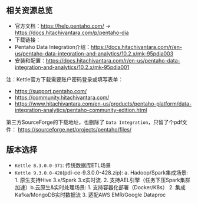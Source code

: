 ## 相关资源总览

- 官方文档：https://help.pentaho.com/ -> https://docs.hitachivantara.com/p/pentaho-dia
- 下载链接：
- Pentaho Data Integration介绍：https://docs.hitachivantara.com/r/en-us/pentaho-data-integration-and-analytics/10.2.x/mk-95pdia003
- 安装和配置：https://docs.hitachivantara.com/r/en-us/pentaho-data-integration-and-analytics/10.2.x/mk-95pdia001

注：Kettle官方下载需要账户密码登录或填写表单：

- https://support.pentaho.com/
- https://community.hitachivantara.com/
- https://www.hitachivantara.com/en-us/products/pentaho-platform/data-integration-analytics/pentaho-community-edition.html

第三方SourceForge的下载地址，也删除了 `Data Integration`，只留了个pdf文件： https://sourceforge.net/projects/pentaho/files/


## 版本选择

- `Kettle 8.3.0.0-371​`: 传统数据库ETL场景​
- `Kettle 9.3.0.0-428​`(pdi-ce-9.3.0.0-428.zip): a. Hadoop/Spark集成场景​: 1. 原生支持Hive 3.x/Spark 3.x实时流. 2. 支持AEL引擎（任务下压Spark集群加速）b.云原生&实时处理场景: 1. 支持容器化部署（Docker/K8s） 2. 集成Kafka/MongoDB实时数据流 3. 适配AWS EMR/Google Dataproc